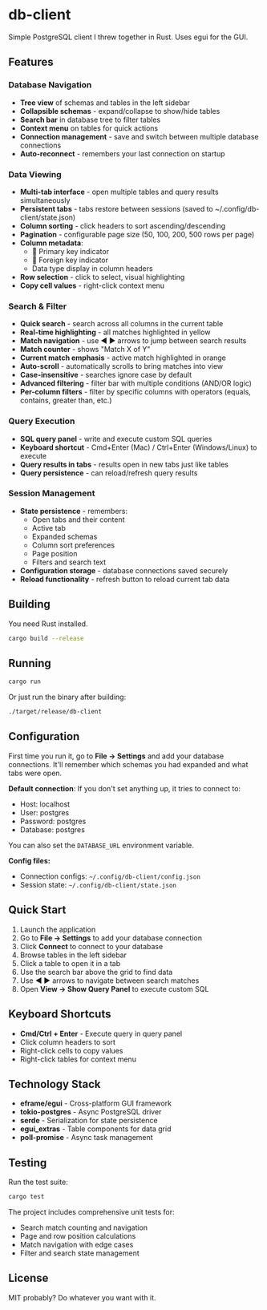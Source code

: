 # db-client

Simple PostgreSQL client I threw together in Rust. Uses egui for the GUI.

## Features

### Database Navigation
- **Tree view** of schemas and tables in the left sidebar
- **Collapsible schemas** - expand/collapse to show/hide tables
- **Search bar** in database tree to filter tables
- **Context menu** on tables for quick actions
- **Connection management** - save and switch between multiple database connections
- **Auto-reconnect** - remembers your last connection on startup

### Data Viewing
- **Multi-tab interface** - open multiple tables and query results simultaneously
- **Persistent tabs** - tabs restore between sessions (saved to ~/.config/db-client/state.json)
- **Column sorting** - click headers to sort ascending/descending
- **Pagination** - configurable page size (50, 100, 200, 500 rows per page)
- **Column metadata**:
  - 🔑 Primary key indicator
  - 🔗 Foreign key indicator
  - Data type display in column headers
- **Row selection** - click to select, visual highlighting
- **Copy cell values** - right-click context menu

### Search & Filter
- **Quick search** - search across all columns in the current table
- **Real-time highlighting** - all matches highlighted in yellow
- **Match navigation** - use ◀ ▶ arrows to jump between search results
- **Match counter** - shows "Match X of Y"
- **Current match emphasis** - active match highlighted in orange
- **Auto-scroll** - automatically scrolls to bring matches into view
- **Case-insensitive** - searches ignore case by default
- **Advanced filtering** - filter bar with multiple conditions (AND/OR logic)
- **Per-column filters** - filter by specific columns with operators (equals, contains, greater than, etc.)

### Query Execution
- **SQL query panel** - write and execute custom SQL queries
- **Keyboard shortcut** - Cmd+Enter (Mac) / Ctrl+Enter (Windows/Linux) to execute
- **Query results in tabs** - results open in new tabs just like tables
- **Query persistence** - can reload/refresh query results

### Session Management
- **State persistence** - remembers:
  - Open tabs and their content
  - Active tab
  - Expanded schemas
  - Column sort preferences
  - Page position
  - Filters and search text
- **Configuration storage** - database connections saved securely
- **Reload functionality** - refresh button to reload current tab data

## Building

You need Rust installed.

```bash
cargo build --release
```

## Running

```bash
cargo run
```

Or just run the binary after building:

```bash
./target/release/db-client
```

## Configuration

First time you run it, go to **File → Settings** and add your database connections. It'll remember which schemas you had expanded and what tabs were open.

**Default connection**: If you don't set anything up, it tries to connect to:
- Host: localhost
- User: postgres
- Password: postgres
- Database: postgres

You can also set the `DATABASE_URL` environment variable.

**Config files:**
- Connection configs: `~/.config/db-client/config.json`
- Session state: `~/.config/db-client/state.json`

## Quick Start

1. Launch the application
2. Go to **File → Settings** to add your database connection
3. Click **Connect** to connect to your database
4. Browse tables in the left sidebar
5. Click a table to open it in a tab
6. Use the search bar above the grid to find data
7. Use **◀ ▶** arrows to navigate between search matches
8. Open **View → Show Query Panel** to execute custom SQL

## Keyboard Shortcuts

- **Cmd/Ctrl + Enter** - Execute query in query panel
- Click column headers to sort
- Right-click cells to copy values
- Right-click tables for context menu

## Technology Stack

- **eframe/egui** - Cross-platform GUI framework
- **tokio-postgres** - Async PostgreSQL driver
- **serde** - Serialization for state persistence
- **egui_extras** - Table components for data grid
- **poll-promise** - Async task management

## Testing

Run the test suite:

```bash
cargo test
```

The project includes comprehensive unit tests for:
- Search match counting and navigation
- Page and row position calculations
- Match navigation with edge cases
- Filter and search state management

## License

MIT probably? Do whatever you want with it.

